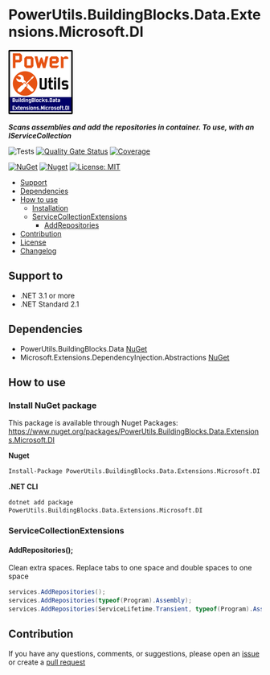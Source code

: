 # PowerUtils.BuildingBlocks.Data.Extensions.Microsoft.DI

![Logo](https://raw.githubusercontent.com/TechNobre/PowerUtils.BuildingBlocks.Data.Extensions.Microsoft.DI/main/assets/logo/logo_128x128.png)

***Scans assemblies and add the repositories in container. To use, with an IServiceCollection***

![Tests](https://github.com/TechNobre/PowerUtils.BuildingBlocks.Data.Extensions.Microsoft.DI/actions/workflows/tests.yml/badge.svg)
[![Quality Gate Status](https://sonarcloud.io/api/project_badges/measure?project=TechNobre_PowerUtils.BuildingBlocks.Data.Extensions.Microsoft.DI&metric=alert_status)](https://sonarcloud.io/summary/new_code?id=TechNobre_PowerUtils.BuildingBlocks.Data.Extensions.Microsoft.DI)
[![Coverage](https://sonarcloud.io/api/project_badges/measure?project=TechNobre_PowerUtils.BuildingBlocks.Data.Extensions.Microsoft.DI&metric=coverage)](https://sonarcloud.io/summary/new_code?id=TechNobre_PowerUtils.BuildingBlocks.Data.Extensions.Microsoft.DI)

[![NuGet](https://img.shields.io/nuget/v/PowerUtils.BuildingBlocks.Data.Extensions.Microsoft.DI.svg)](https://www.nuget.org/packages/PowerUtils.BuildingBlocks.Data.Extensions.Microsoft.DI)
[![Nuget](https://img.shields.io/nuget/dt/PowerUtils.BuildingBlocks.Data.Extensions.Microsoft.DI.svg)](https://www.nuget.org/packages/PowerUtils.BuildingBlocks.Data.Extensions.Microsoft.DI)
[![License: MIT](https://img.shields.io/github/license/TechNobre/PowerUtils.BuildingBlocks.Data.Extensions.Microsoft.DI.svg)](https://github.com/TechNobre/PowerUtils.BuildingBlocks.Data.Extensions.Microsoft.DI/blob/main/LICENSE)

- [Support](#support-to)
- [Dependencies](#dependencies)
- [How to use](#how-to-use)
    - [Installation](#installation)
    - [ServiceCollectionExtensions](#ServiceCollectionExtensions)
      - [AddRepositories](#ServiceCollectionExtensions.AddRepositories)
- [Contribution](#contribution)
- [License](./LICENSE)
- [Changelog](./CHANGELOG.md)



## Support to <a name="support-to"></a>
- .NET 3.1 or more
- .NET Standard 2.1



## Dependencies <a name="dependencies"></a>

- PowerUtils.BuildingBlocks.Data [NuGet](https://www.nuget.org/packages/PowerUtils.BuildingBlocks.Data/)
- Microsoft.Extensions.DependencyInjection.Abstractions [NuGet](https://www.nuget.org/packages/Microsoft.Extensions.DependencyInjection.Abstractions/)



## How to use <a name="how-to-use"></a>

### Install NuGet package <a name="installation"></a>
This package is available through Nuget Packages: https://www.nuget.org/packages/PowerUtils.BuildingBlocks.Data.Extensions.Microsoft.DI

**Nuget**
```bash
Install-Package PowerUtils.BuildingBlocks.Data.Extensions.Microsoft.DI
```

**.NET CLI**
```
dotnet add package PowerUtils.BuildingBlocks.Data.Extensions.Microsoft.DI
```



### ServiceCollectionExtensions <a name="ServiceCollectionExtensions"></a>

#### AddRepositories(); <a name="ServiceCollectionExtensions.AddRepositories"></a>
Clean extra spaces. Replace tabs to one space and double spaces to one space

```csharp
services.AddRepositories();
services.AddRepositories(typeof(Program).Assembly);
services.AddRepositories(ServiceLifetime.Transient, typeof(Program).Assembly);
```



## Contribution <a name="contribution"></a>

If you have any questions, comments, or suggestions, please open an [issue](https://github.com/TechNobre/PowerUtils.BuildingBlocks.Data.Extensions.Microsoft.DI/issues/new/choose) or create a [pull request](https://github.com/TechNobre/PowerUtils.BuildingBlocks.Data.Extensions.Microsoft.DI/compare)